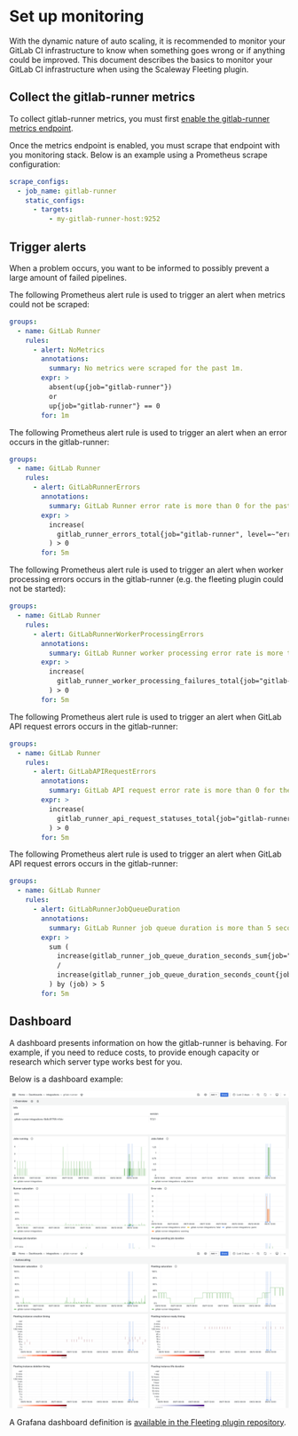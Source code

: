 # Set up monitoring

With the dynamic nature of auto scaling, it is recommended to monitor your GitLab CI infrastructure to know when something goes wrong or if anything could be improved. This document describes the basics to monitor your GitLab CI infrastructure when using the Scaleway Fleeting plugin.

## Collect the gitlab-runner metrics

To collect gitlab-runner metrics, you must first [enable the gitlab-runner metrics endpoint](https://docs.gitlab.com/runner/monitoring/#configuration-of-the-metrics-http-server).

Once the metrics endpoint is enabled, you must scrape that endpoint with you monitoring stack. Below is an example using a Prometheus scrape configuration:

```yml
scrape_configs:
  - job_name: gitlab-runner
    static_configs:
      - targets:
          - my-gitlab-runner-host:9252
```

## Trigger alerts

When a problem occurs, you want to be informed to possibly prevent a large amount of failed pipelines.

The following Prometheus alert rule is used to trigger an alert when metrics could not be scraped:

```yml
groups:
  - name: GitLab Runner
    rules:
      - alert: NoMetrics
        annotations:
          summary: No metrics were scraped for the past 1m.
        expr: >
          absent(up{job="gitlab-runner"})
          or
          up{job="gitlab-runner"} == 0
        for: 1m
```

The following Prometheus alert rule is used to trigger an alert when an error occurs in the gitlab-runner:

```yml
groups:
  - name: GitLab Runner
    rules:
      - alert: GitLabRunnerErrors
        annotations:
          summary: GitLab Runner error rate is more than 0 for the past 5m.
        expr: >
          increase(
            gitlab_runner_errors_total{job="gitlab-runner", level=~"error|fatal|panic"}[1m]
          ) > 0
        for: 5m
```

The following Prometheus alert rule is used to trigger an alert when worker processing errors occurs in the gitlab-runner (e.g. the fleeting plugin could not be started):

```yml
groups:
  - name: GitLab Runner
    rules:
      - alert: GitLabRunnerWorkerProcessingErrors
        annotations:
          summary: GitLab Runner worker processing error rate is more than 0 for the past 5m.
        expr: >
          increase(
            gitlab_runner_worker_processing_failures_total{job="gitlab-runner", failure_type="other"}[1m]
          ) > 0
        for: 5m
```

The following Prometheus alert rule is used to trigger an alert when GitLab API request errors occurs in the gitlab-runner:

```yml
groups:
  - name: GitLab Runner
    rules:
      - alert: GitLabAPIRequestErrors
        annotations:
          summary: GitLab API request error rate is more than 0 for the past 5m.
        expr: >
          increase(
            gitlab_runner_api_request_statuses_total{job="gitlab-runner", status=~"(4|5).."}[1m]
          ) > 0
        for: 5m
```

The following Prometheus alert rule is used to trigger an alert when GitLab API request errors occurs in the gitlab-runner:

```yml
groups:
  - name: GitLab Runner
    rules:
      - alert: GitLabRunnerJobQueueDuration
        annotations:
          summary: GitLab Runner job queue duration is more than 5 seconds for the past 5m.
        expr: >
          sum (
            increase(gitlab_runner_job_queue_duration_seconds_sum{job="gitlab-runner"}[1m])
            /
            increase(gitlab_runner_job_queue_duration_seconds_count{job="gitlab-runner"}[1m])
          ) by (job) > 5
        for: 5m
```

## Dashboard

A dashboard presents information on how the gitlab-runner is behaving. For example, if you need to reduce costs, to provide enough capacity or research which server type works best for you.

Below is a dashboard example:

![](monitoring-dashboard-1.png)
![](monitoring-dashboard-2.png)

A Grafana dashboard definition is [available in the Fleeting plugin repository](../../tools/dashboard.json).
